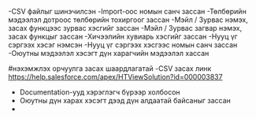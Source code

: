 
-CSV файлыг шинэчилсэн
-Import-оос номын санч зассан
-Төлбөрийн мэдээлэл дотроос төлбөрийн тохиргоог зассан
-Мэйл / Зурвас нэмэх, засах функцээс зурвас хэсгийг зассан
-Мэйл / Зурвас загвар нэмэх, засах функцыг зассан
-Хичээлийн хувиарь хэсгийг зассан
-Нууц үг сэргээх хэсэг нэмсэн
-Нууц үг сэргээх хэсгээс номын санч зассан
-Оюутны мэдээлэл хэсэгт дүн харагчийн мэдээлэл хассан


#нэхэмжлэх орчуулга засах шаардлагатай
-CSV засах линк https://help.salesforce.com/apex/HTViewSolution?id=000003837



- Documentation-ууд хэрэглэгч бүрээр холбосон
- Оюутны дүн харах хэсэгт дээд дүн алдаатай байсаныг зассан
- 
